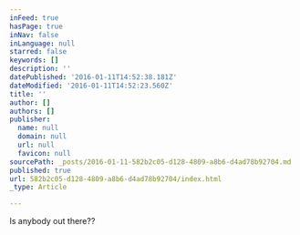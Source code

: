 ```yaml
---
inFeed: true
hasPage: true
inNav: false
inLanguage: null
starred: false
keywords: []
description: ''
datePublished: '2016-01-11T14:52:38.181Z'
dateModified: '2016-01-11T14:52:23.560Z'
title: ''
author: []
authors: []
publisher:
  name: null
  domain: null
  url: null
  favicon: null
sourcePath: _posts/2016-01-11-582b2c05-d128-4809-a8b6-d4ad78b92704.md
published: true
url: 582b2c05-d128-4809-a8b6-d4ad78b92704/index.html
_type: Article

---
```

Is anybody out there??